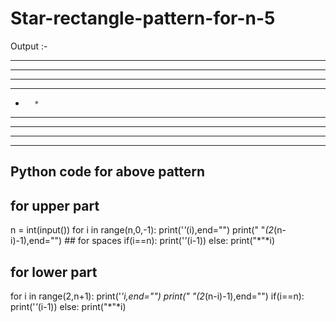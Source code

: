 # Star-rectangle-pattern-for-n-5

Output :- 

*********
**** ****
***   ***
**     **
*       *
**     **
***   ***
**** ****
*********


## Python code for above pattern

## for upper part
n = int(input())
for i in range(n,0,-1):
    print('*'*(i),end="")
    print(" "*(2*(n-i)-1),end="")  ## for spaces
    if(i==n):
        print('*'*(i-1))
    else:
        print("*"*i)

## for lower part
for i in range(2,n+1):
    print('*'*i,end="")
    print(" "*(2*(n-i)-1),end="")
    if(i==n):
        print('*'*(i-1))
    else:
        print("*"*i)
